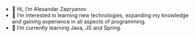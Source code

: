 - 👋 Hi, I’m Alexandar Zapryanov
- 👀 I’m interested in learning new technologies, expanding my knowledge and gaining experience in all aspects of programming.
- 🌱 I’m currently learning Java, JS and Spring.
